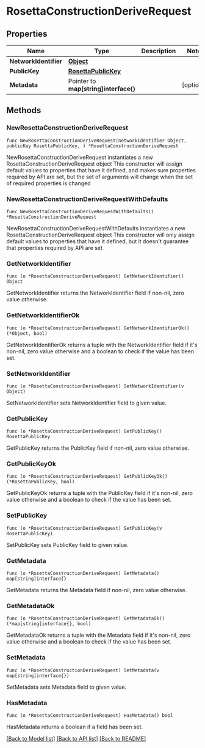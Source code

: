 # RosettaConstructionDeriveRequest

## Properties

Name | Type | Description | Notes
------------ | ------------- | ------------- | -------------
**NetworkIdentifier** | [**Object**](Object.md) |  | 
**PublicKey** | [**RosettaPublicKey**](RosettaPublicKey.md) |  | 
**Metadata** | Pointer to **map[string]interface{}** |  | [optional] 

## Methods

### NewRosettaConstructionDeriveRequest

`func NewRosettaConstructionDeriveRequest(networkIdentifier Object, publicKey RosettaPublicKey, ) *RosettaConstructionDeriveRequest`

NewRosettaConstructionDeriveRequest instantiates a new RosettaConstructionDeriveRequest object
This constructor will assign default values to properties that have it defined,
and makes sure properties required by API are set, but the set of arguments
will change when the set of required properties is changed

### NewRosettaConstructionDeriveRequestWithDefaults

`func NewRosettaConstructionDeriveRequestWithDefaults() *RosettaConstructionDeriveRequest`

NewRosettaConstructionDeriveRequestWithDefaults instantiates a new RosettaConstructionDeriveRequest object
This constructor will only assign default values to properties that have it defined,
but it doesn't guarantee that properties required by API are set

### GetNetworkIdentifier

`func (o *RosettaConstructionDeriveRequest) GetNetworkIdentifier() Object`

GetNetworkIdentifier returns the NetworkIdentifier field if non-nil, zero value otherwise.

### GetNetworkIdentifierOk

`func (o *RosettaConstructionDeriveRequest) GetNetworkIdentifierOk() (*Object, bool)`

GetNetworkIdentifierOk returns a tuple with the NetworkIdentifier field if it's non-nil, zero value otherwise
and a boolean to check if the value has been set.

### SetNetworkIdentifier

`func (o *RosettaConstructionDeriveRequest) SetNetworkIdentifier(v Object)`

SetNetworkIdentifier sets NetworkIdentifier field to given value.


### GetPublicKey

`func (o *RosettaConstructionDeriveRequest) GetPublicKey() RosettaPublicKey`

GetPublicKey returns the PublicKey field if non-nil, zero value otherwise.

### GetPublicKeyOk

`func (o *RosettaConstructionDeriveRequest) GetPublicKeyOk() (*RosettaPublicKey, bool)`

GetPublicKeyOk returns a tuple with the PublicKey field if it's non-nil, zero value otherwise
and a boolean to check if the value has been set.

### SetPublicKey

`func (o *RosettaConstructionDeriveRequest) SetPublicKey(v RosettaPublicKey)`

SetPublicKey sets PublicKey field to given value.


### GetMetadata

`func (o *RosettaConstructionDeriveRequest) GetMetadata() map[string]interface{}`

GetMetadata returns the Metadata field if non-nil, zero value otherwise.

### GetMetadataOk

`func (o *RosettaConstructionDeriveRequest) GetMetadataOk() (*map[string]interface{}, bool)`

GetMetadataOk returns a tuple with the Metadata field if it's non-nil, zero value otherwise
and a boolean to check if the value has been set.

### SetMetadata

`func (o *RosettaConstructionDeriveRequest) SetMetadata(v map[string]interface{})`

SetMetadata sets Metadata field to given value.

### HasMetadata

`func (o *RosettaConstructionDeriveRequest) HasMetadata() bool`

HasMetadata returns a boolean if a field has been set.


[[Back to Model list]](../README.md#documentation-for-models) [[Back to API list]](../README.md#documentation-for-api-endpoints) [[Back to README]](../README.md)



